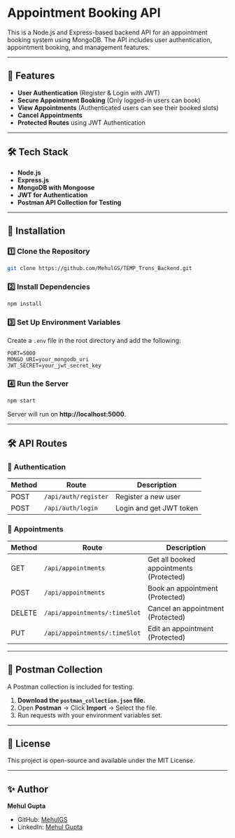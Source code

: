 # Appointment Booking API

This is a Node.js and Express-based backend API for an appointment booking system using MongoDB. The API includes user authentication, appointment booking, and management features.

---

## 📌 Features
- **User Authentication** (Register & Login with JWT)
- **Secure Appointment Booking** (Only logged-in users can book)
- **View Appointments** (Authenticated users can see their booked slots)
- **Cancel Appointments**
- **Protected Routes** using JWT Authentication

---

## 🛠 Tech Stack
- **Node.js**
- **Express.js**
- **MongoDB with Mongoose**
- **JWT for Authentication**
- **Postman API Collection for Testing**

---

## 🔧 Installation

### **1️⃣ Clone the Repository**
```sh
git clone https://github.com/MehulGS/TEMP_Trons_Backend.git
```

### **2️⃣ Install Dependencies**
```sh
npm install
```

### **3️⃣ Set Up Environment Variables**
Create a `.env` file in the root directory and add the following:
```env
PORT=5000
MONGO_URI=your_mongodb_uri
JWT_SECRET=your_jwt_secret_key
```

### **4️⃣ Run the Server**
```sh
npm start
```
Server will run on **http://localhost:5000**.

---

## 🛠 API Routes

### 🔹 **Authentication**
| Method | Route | Description |
|--------|-------------|-------------|
| POST | `/api/auth/register` | Register a new user |
| POST | `/api/auth/login` | Login and get JWT token |

### 🔹 **Appointments**
| Method | Route | Description |
|--------|-------------|-------------|
| GET | `/api/appointments` | Get all booked appointments (Protected) |
| POST | `/api/appointments` | Book an appointment (Protected) |
| DELETE | `/api/appointments/:timeSlot` | Cancel an appointment (Protected) |
| PUT | `/api/appointments/:timeSlot` | Edit an appointment (Protected) |
---

## 🔬 Postman Collection
A Postman collection is included for testing.
1. **Download the `postman_collection.json` file.**
2. Open **Postman** → Click **Import** → Select the file.
3. Run requests with your environment variables set.

---

## 📜 License
This project is open-source and available under the MIT License.

---

## ✨ Author
**Mehul Gupta**
- GitHub: [MehulGS](https://github.com/MehulGS)
- LinkedIn: [Mehul Gupta](https://www.linkedin.com/in/gupta-mehul-30855a291/)

